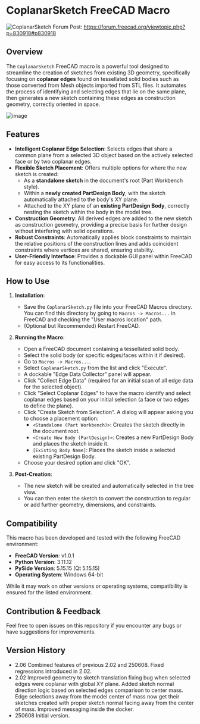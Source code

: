 # CoplanarSketch FreeCAD Macro
![CoplanarSketch](https://github.com/user-attachments/assets/8447147a-78c9-40ff-8ce8-0d9e9e3bba24)
Forum Post: https://forum.freecad.org/viewtopic.php?p=830918#p830918

## Overview
The `CoplanarSketch` FreeCAD macro is a powerful tool designed to streamline the creation of sketches from existing 3D geometry, specifically focusing on **coplanar edges** found on tessellated solid bodies such as those converted from Mesh objects imported from STL files. It automates the process of identifying and selecting edges that lie on the same plane, then generates a new sketch containing these edges as construction geometry, correctly oriented in space.

![image](https://github.com/user-attachments/assets/88df8cf1-5ee3-4aa6-868f-9386a0d87e94)

## Features
* **Intelligent Coplanar Edge Selection**: Selects edges that share a common plane from a selected 3D object based on the actively selected face or by two coplanar edges.
* **Flexible Sketch Placement**: Offers multiple options for where the new sketch is created:
    * As a **standalone sketch** in the document's root (Part Workbench style).
    * Within a **newly created PartDesign Body**, with the sketch automatically attached to the body's XY plane.
    * Attached to the XY plane of an **existing PartDesign Body**, correctly nesting the sketch within the body in the model tree.
* **Construction Geometry**: All derived edges are added to the new sketch as construction geometry, providing a precise basis for further design without interfering with solid operations.
* **Robust Constraints**: Automatically applies block constraints to maintain the relative positions of the construction lines and adds coincident constraints where vertices are shared, ensuring stability.
* **User-Friendly Interface**: Provides a dockable GUI panel within FreeCAD for easy access to its functionalities.

## How to Use

1.  **Installation**:
    * Save the `CoplanarSketch.py` file into your FreeCAD Macros directory. You can find this directory by going to `Macros -> Macros...` in FreeCAD and checking the "User macros location" path.
    * (Optional but Recommended) Restart FreeCAD.

2.  **Running the Macro**:
    * Open a FreeCAD document containing a tessellated solid body.
    * Select the solid body (or specific edges/faces within it if desired).
    * Go to `Macros -> Macros...`.
    * Select `CoplanarSketch.py` from the list and click "Execute".
    * A dockable "Edge Data Collector" panel will appear.
    * Click "Collect Edge Data" (required for an initial scan of all edge data for the selected object).
    * Click "Select Coplanar Edges" to have the macro identify and select coplanar edges based on your initial selection (a face or two edges to define the plane).
    * Click "Create Sketch from Selection". A dialog will appear asking you to choose a placement option:
        * `<Standalone (Part Workbench)>`: Creates the sketch directly in the document root.
        * `<Create New Body (PartDesign)>`: Creates a new PartDesign Body and places the sketch inside it.
        * `[Existing Body Name]`: Places the sketch inside a selected existing PartDesign Body.
    * Choose your desired option and click "OK".

3.  **Post-Creation**:
    * The new sketch will be created and automatically selected in the tree view.
    * You can then enter the sketch to convert the construction to regular or add further geometry, dimensions, and constraints.

## Compatibility
This macro has been developed and tested with the following FreeCAD environment:
* **FreeCAD Version**: v1.0.1
* **Python Version**: 3.11.12
* **PySide Version**: 5.15.15 (Qt 5.15.15)
* **Operating System**: Windows 64-bit

While it may work on other versions or operating systems, compatibility is ensured for the listed environment.

## Contribution & Feedback
Feel free to open issues on this repository if you encounter any bugs or have suggestions for improvements.

## Version History
- 2.06 Combined features of previous 2.02 and 250608. Fixed regressions introduced in 2.02.
- 2.02 Improved geometry to sketch translation fixing bug when selected edges were coplanar with global XY plane. Added sketch normal direction logic based on selected edges comparison to center mass. Edge selections away from the model center of mass now get their sketches created with proper sketch normal facing away from the center of mass. Improved messaging inside the docker.
- 250608 Initial version.
